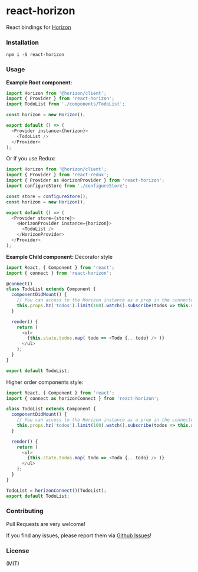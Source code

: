 # react-horizon
React bindings for [Horizon](https://github.com/rethinkdb/horizon)

### Installation
```
npm i -S react-horizon
```

### Usage
**Example Root component:**
```JavaScript
import Horizon from '@horizon/client';
import { Provider } from 'react-horizon';
import TodoList from './components/TodoList';

const horizon = new Horizon();

export default () => (
  <Provider instance={horizon}>
    <TodoList />
  </Provider>
);
```

Or if you use Redux:
```JavaScript
import Horizon from '@horizon/client';
import { Provider } from 'react-redux';
import { Provider as HorizonProvider } from 'react-horizon';
import configureStore from './configureStore';

const store = configureStore();
const horizon = new Horizon();

export default () => (
  <Provider store={store}>
    <HorizonProvider instance={horizon}>
      <TodoList />
    </HorizonProvider>
  </Provider>
);
```

**Example Child component:**
Decorator style
```JavaScript
import React, { Component } from 'react';
import { connect } from 'react-horizon';

@connect()
class TodoList extends Component {
  componentDidMount() {
    // You can access to the Horizon instance as a prop in the connected child component.
    this.props.hz('todos').limit(100).watch().subscribe(todos => this.setState({ todos }));
  }

  render() {
    return (
      <ul>
        {this.state.todos.map( todo => <Todo {...todo} /> )}
      </ul>  
    );
  }
}

export default TodoList;
```

Higher order components style:
```Javascript
import React, { Component } from 'react';
import { connect as horizonConnect } from 'react-horizon';

class TodoList extends Component {
  componentDidMount() {
    // You can access to the Horizon instance as a prop in the connected child component.
    this.props.hz('todos').limit(100).watch().subscribe(todos => this.setState({ todos }));
  }

  render() {
    return (
      <ul>
        {this.state.todos.map( todo => <Todo {...todo} /> )}
      </ul>  
    );
  }
}

TodoList = horizonConnect()(TodoList);
export default TodoList;
```

### Contributing
Pull Requests are very welcome!

If you find any issues, please report them via [Github Issues](https://github.com/hoducha/react-horizon/issues)!

### License
(MIT)
